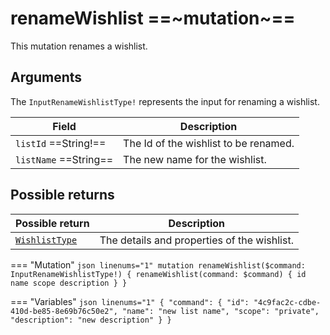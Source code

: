 # renameWishlist ==~mutation~==

This mutation renames a wishlist.

## Arguments

The `InputRenameWishlistType!` represents the input for renaming a wishlist.

| Field                                                   | Description                                             |
|---------------------------------------------------------|---------------------------------------------------------|
| `listId` ==String!==                                   | The Id of the wishlist to be renamed.                   |
| `listName` ==String==                                  | The new name for the wishlist.                          |

## Possible returns

| Possible return                                          	| Description                                   |
|---------------------------------------------------------	|-----------------------------------------------|
| [`WishlistType`](../objects/wishlist-type.md)          	|  The details and properties of the wishlist.  |


=== "Mutation"
    ```json linenums="1"
    mutation renameWishlist($command: InputRenameWishlistType!) {
      renameWishlist(command: $command) {
        id
        name
        scope
        description
      }
    }
    ```

=== "Variables"
    ```json linenums="1"
    {
      "command": {
        "id": "4c9fac2c-cdbe-410d-be85-8e69b76c50e2",
        "name": "new list name",
        "scope": "private",
        "description": "new description"
      }
    }
    ```
